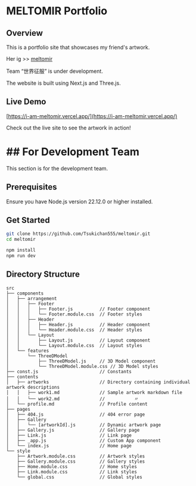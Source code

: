 # MELTOMIR Portfolio
## Overview
This is a portfolio site that showcases my friend's artwork.


Her ig >>  [meltomir](https://www.instagram.com/meltomir/)


Team “世界征服” is under development.


The website is built using Next.js and Three.js.

## Live Demo
[https://i-am-meltomir.vercel.app/](https://i-am-meltomir.vercel.app/)

Check out the live site to see the artwork in action!


# ## For Development Team

This section is for the development team.

## Prerequisites
Ensure you have Node.js version 22.12.0 or higher installed.


## Get Started

```bash
git clone https://github.com/Tsukichan555/meltomir.git
cd meltomir

npm install
npm run dev
```

## Directory Structure
```
src
├── components
│   ├── arrangement
│   │   ├── Footer
│   │   │   ├── Footer.js          // Footer component
│   │   │   └── Footer.module.css  // Footer styles
│   │   ├── Header
│   │   │   ├── Header.js          // Header component
│   │   │   └── Header.module.css  // Header styles
│   │   └── Layout
│   │       ├── Layout.js          // Layout component
│   │       └── Layout.module.css  // Layout styles
│   └── features
│       └── ThreeDModel
│           ├── ThreeDModel.js     // 3D Model component
│           └── ThreeDModel.module.css // 3D Model styles
├── const.js                       // Constants
├── contents
│   ├── artworks                   // Directory containing individual artwork descriptions
│   │   ├── work1.md               // Sample artwork markdown file    
│   │   └── work2.md               //           〃
│   └── profile.md                 // Profile content
├── pages
│   ├── 404.js                     // 404 error page
│   ├── Gallery
│   │   └── [artworkId].js         // Dynamic artwork page
│   ├── Gallery.js                 // Gallery page
│   ├── Link.js                    // Link page
│   ├── _app.js                    // Custom App component
│   └── index.js                   // Home page
└── style
    ├── Artwork.module.css         // Artwork styles
    ├── Gallery.module.css         // Gallery styles
    ├── Home.module.css            // Home styles
    ├── Link.module.css            // Link styles
    └── global.css                 // Global styles
```
